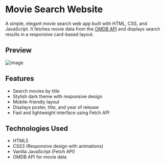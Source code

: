 #  Movie Search Website

A simple, elegant movie search web app built with HTML, CSS, and JavaScript. It fetches movie data from the [OMDB API](http://www.omdbapi.com/) and displays search results in a responsive card-based layout.


##  Preview

![image](https://github.com/user-attachments/assets/10f33a9e-019f-46d8-b919-a1308b929a90)
 <!-- Replace with actual image if you have one -->



##  Features

-  Search movies by title
-  Stylish dark theme with responsive design
-  Mobile-friendly layout
-  Displays poster, title, and year of release
-  Fast and lightweight interface using Fetch API



##  Technologies Used

- HTML5
- CSS3 (Responsive design with animations)
- Vanilla JavaScript (Fetch API)
- OMDB API for movie data
